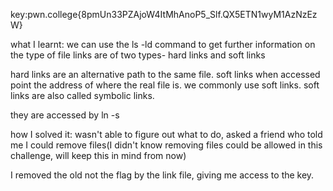 key:pwn.college{8pmUn33PZAjoW4ItMhAnoP5_Slf.QX5ETN1wyM1AzNzEzW}

what I learnt: we can use the ls -ld command to get further information on the type of file
links are of two types- hard links and soft links

hard links are an alternative path to the same file.
soft links when accessed point the address of where the real file is. we commonly use soft links.
soft links are also called symbolic links.

they are accessed by ln -s <original file> <link location>


how I solved it:
wasn't able to figure out what to do, asked a friend who told me I could remove files(I didn't know removing files could be allowed in this challenge, will keep this in mind from now)

I removed the old not the flag by the link file, giving me access to the key.
